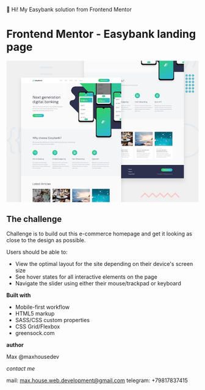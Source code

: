 👋
Hi!
My Easybank solution from Frontend Mentor

# Frontend Mentor - Easybank landing page

![Design preview for the Easybank landing page coding challenge](./design/desktop-preview.jpg)

## The challenge

Challenge is to build out this e-commerce homepage and get it looking as close to the design as possible.

Users should be able to:

- View the optimal layout for the site depending on their device's screen size
- See hover states for all interactive elements on the page
- Navigate the slider using either their mouse/trackpad or keyboard

**Built with**

- Mobile-first workflow
- HTML5 markup
- SASS/CSS custom properties
- CSS Grid/Flexbox
- greensock.com

**author**

Max
@maxhousedev

_contact me_

mail: max.house.web.development@gmail.com
telegram: +79817837415
